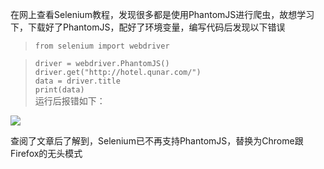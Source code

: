 在网上查看Selenium教程，发现很多都是使用PhantomJS进行爬虫，故想学习下，下载好了PhantomJS，配好了环境变量，编写代码后发现以下错误

>```from selenium import webdriver```

>```driver = webdriver.PhantomJS()```   
>```driver.get("http://hotel.qunar.com/")```  
>```data = driver.title```  
>```print(data)```  
运行后报错如下：

![](https://i.imgur.com/lLLQlkR.png)

查阅了文章后了解到，Selenium已不再支持PhantomJS，替换为Chrome跟Firefox的无头模式
